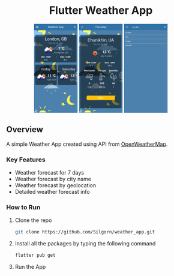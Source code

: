 <h1 align="center">Flutter Weather App</h1>

<p align="center">
  <img src="assets/screenshots/screenshot_1.jpg" width="23%">
  <img src="assets/screenshots/screenshot_2.jpg" width="23%">
  <img src="assets/screenshots/screenshot_3.jpg" width="23%">
</p>

## Overview

A simple Weather App created using API from [OpenWeatherMap](https://openweathermap.org/).

### Key Features

* Weather forecast for 7 days
* Weather forecast by city name
* Weather forecast by geolocation
* Detailed weather forecast info

### How to Run

1. Clone the repo
   ```sh
   git clone https://github.com/Silgorn/weather_app.git
   ```
2. Install all the packages by typing the following command
   ```sh
   flutter pub get
   ```
3. Run the App